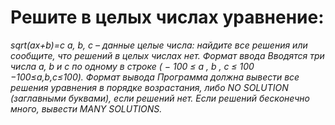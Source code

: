 # Решите в целых числах уравнение:
*sqrt(ax+b)=c
a, b, c – данные целые числа: найдите все решения или сообщите, что решений в целых числах нет.
Формат ввода
Вводятся три числа a, b и c по одному в строке (
−
100
≤
a
,
b
,
c
≤
100
−100≤a,b,c≤100).
Формат вывода
Программа должна вывести все решения уравнения в порядке возрастания, либо NO SOLUTION (заглавными буквами), если решений нет. Если решений бесконечно много, вывести MANY SOLUTIONS.*
